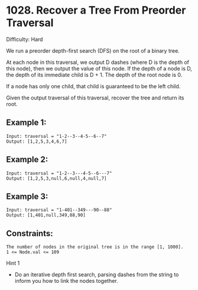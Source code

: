 # 1028. Recover a Tree From Preorder Traversal

Difficulty: Hard

We run a preorder depth-first search (DFS) on the root of a binary tree.

At each node in this traversal, we output D dashes (where D is the depth of this node), then we output the value of this node.  If the depth of a node is D, the depth of its immediate child is D + 1.  The depth of the root node is 0.

If a node has only one child, that child is guaranteed to be the left child.

Given the output traversal of this traversal, recover the tree and return its root.



## Example 1:
```
Input: traversal = "1-2--3--4-5--6--7"
Output: [1,2,5,3,4,6,7]
```

## Example 2:
```
Input: traversal = "1-2--3---4-5--6---7"
Output: [1,2,5,3,null,6,null,4,null,7]
```

## Example 3:
```
Input: traversal = "1-401--349---90--88"
Output: [1,401,null,349,88,90]
```

## Constraints:
```
The number of nodes in the original tree is in the range [1, 1000].
1 <= Node.val <= 109
```

Hint 1
- Do an iterative depth first search, parsing dashes from the string to inform you how to link the nodes together.